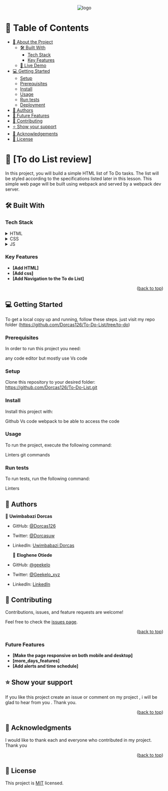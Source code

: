 <a name="readme-top"></a>

<div align="center">
  <!-- You are encouraged to replace this logo with your own! Otherwise you can also remove it. -->
  <img src="https://dl.dropboxusercontent.com/s/36qn9s23n9mgsth/dorcaslogo.png" alt="logo" width=""  height="auto" />
  <br/>

  <h3><b></b></h3>

</div>

<!-- TABLE OF CONTENTS -->

# 📗 Table of Contents

- [📖 About the Project](#about-project)
  - [🛠 Built With](#built-with)
    - [Tech Stack](#tech-stack)
    - [Key Features](#key-features)
  - [🚀 Live Demo](#live-demo)
- [💻 Getting Started](#getting-started)
  - [Setup](#setup)
  - [Prerequisites](#prerequisites)
  - [Install](#install)
  - [Usage](#usage)
  - [Run tests](#run-tests)
  - [Deployment](#deployment)
- [👥 Authors](#authors)
- [🔭 Future Features](#future-features)
- [🤝 Contributing](#contributing)
- [⭐️ Show your support](#support)
- [🙏 Acknowledgements](#acknowledgements)
- [📝 License](#license)

<!-- PROJECT DESCRIPTION -->

# 📖 [To do List review] 

In this project, you will build a simple HTML list of To Do tasks. The list will be styled according to the specifications listed later in this lesson. This simple web page will be built using webpack and served by a webpack dev server.

## 🛠 Built With <a name="built-with"></a>

### Tech Stack <a name="tech-stack"></a>

<details>
  <summary>HTML</summary>
  <ul>
    <li><a href="https://reactjs.org/">React.js</a></li>
  </ul>
</details>

<details>
  <summary>CSS</summary>
  <ul>
    <li><a href="https://expressjs.com/">Express.js</a></li>
  </ul>
</details>

<details>
  <summary>JS</summary>
  <ul>
    <li><a href="https://expressjs.com/">Express.js</a></li>
  </ul>
</details>

<!-- Features -->

### Key Features 

- **[Add HTML]**
- **[Add css]**
- **[Add Navigation to the To do List]**

<p align="right">(<a href="#readme-top">back to top</a>)</p>

<!-- GETTING STARTED -->

## 💻 Getting Started 

To get a local copy up and running, follow these steps.
just visit my repo folder (https://github.com/Dorcas126/To-Do-List/tree/to-do)

### Prerequisites

In order to run this project you need:

any code editor 
but mostly use Vs code

### Setup 

Clone this repository to your desired folder:
https://github.com/Dorcas126/To-Do-List.git

### Install

Install this project with:

Github
Vs code 
webpack
to be able to access the code

### Usage

To run the project, execute the following command:

Linters
git commands

### Run tests

To run tests, run the following command:

Linters

<!-- AUTHORS -->

## 👥 Authors 

👤 **Uwimbabazi Dorcas**

- GitHub: [@Dorcas126](https://github.com/Dorcas126)
- Twitter: [@Dorcasuw](https://twitter.com/Dorcasuwi)
- LinkedIn: [Uwimbabazi Dorcas](https://www.linkedin.com/in/uwimbabazi-dorcas-956a5a226/)

  👤 **Eloghene Otiede**

- GitHub: [@geekelo](https://github.com/geekelo)
- Twitter: [@Geekelo_xyz](https://twitter.com/Geekelo_xyz)
- LinkedIn: [LinkedIn](https://linkedin.com/in/eloghene-otiede)


<!-- CONTRIBUTING -->

## 🤝 Contributing 

Contributions, issues, and feature requests are welcome!

Feel free to check the [issues page](../../issues/).

<p align="right">(<a href="#readme-top">back to top</a>)</p>


<!-- Future Features -->

### Future Features 

- **[Make the page responsive on both mobile and desktop]**
- **[more_days_features]**
- **[Add alerts and time schedule]**

<!-- SUPPORT -->

## ⭐️ Show your support

If you like this project create an issue or comment on 
my project , i will be glad to hear from you .
Thank you.

<p align="right">(<a href="#readme-top">back to top</a>)</p>

<!-- ACKNOWLEDGEMENTS -->

## 🙏 Acknowledgments 

I would like to thank each and everyone who contributed in my project.
Thank you

<p align="right">(<a href="#readme-top">back to top</a>)</p>

<!-- LICENSE -->

## 📝 License <a name="license"></a>

This project is [MIT](./LICENSE) licensed.

